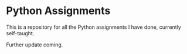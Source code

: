 # Python Assignments
This is a repository for all the Python assignments I have done, currently self-taught.

Further update coming.
